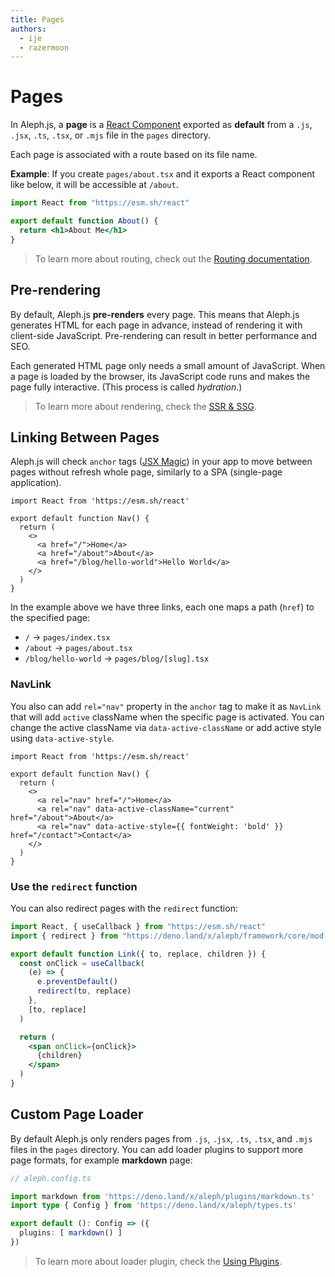 ```yaml
---
title: Pages
authors:
  - ije
  - razermoon
---
```


# Pages

In Aleph.js, a **page** is a [React Component](https://reactjs.org/docs/components-and-props.html) exported as **default** from a `.js`, `.jsx`, `.ts`, `.tsx`, or `.mjs` file in the `pages` directory.

Each page is associated with a route based on its file name.

**Example**: If you create `pages/about.tsx` and it exports a React component like below, it will be accessible at `/about`.

```jsx
import React from "https://esm.sh/react"

export default function About() {
  return <h1>About Me</h1>
}
```

> To learn more about routing, check out the [Routing documentation](/docs/basic-features/routing).

## Pre-rendering

By default, Aleph.js **pre-renders** every page. This means that Aleph.js generates HTML for each page in advance, instead of rendering it with client-side JavaScript. Pre-rendering can result in better performance and SEO.

Each generated HTML page only needs a small amount of JavaScript. When a page is loaded by the browser, its JavaScript code runs and makes the page fully interactive. (This process is called _hydration_.)

> To learn more about rendering, check the [SSR & SSG](/docs/basic-features/ssr-and-ssg).

## Linking Between Pages

Aleph.js will check `anchor` tags ([JSX Magic](/docs/advanced-features/jsx-magic)) in your app to move between pages without refresh whole page, similarly to a SPA (single-page application).

```tsx
import React from 'https://esm.sh/react'

export default function Nav() {
  return (
    <>
      <a href="/">Home</a>
      <a href="/about">About</a>
      <a href="/blog/hello-world">Hello World</a>
    </>
  )
}
```

In the example above we have three links, each one maps a path (`href`) to the specified page:

- `/` → `pages/index.tsx`
- `/about` → `pages/about.tsx`
- `/blog/hello-world` → `pages/blog/[slug].tsx`

### NavLink

You also can add `rel="nav"` property in the `anchor` tag to make it as `NavLink` that will add `active` className when the specific page is activated. You can change the active className via `data-active-className` or add active style using `data-active-style`.

```tsx
import React from 'https://esm.sh/react'

export default function Nav() {
  return (
    <>
      <a rel="nav" href="/">Home</a>
      <a rel="nav" data-active-className="current" href="/about">About</a>
      <a rel="nav" data-active-style={{ fontWeight: 'bold' }} href="/contact">Contact</a>
    </>
  )
}
```

### Use the `redirect` function

You can also redirect pages with the `redirect` function:

```jsx
import React, { useCallback } from "https://esm.sh/react"
import { redirect } from "https://deno.land/x/aleph/framework/core/mod.ts"

export default function Link({ to, replace, children }) {
  const onClick = useCallback(
    (e) => {
      e.preventDefault()
      redirect(to, replace)
    },
    [to, replace]
  )

  return (
    <span onClick={onClick}>
      {children}
    </span>
  )
}
```

## Custom Page Loader

By default Aleph.js only renders pages from `.js`, `.jsx`, `.ts`, `.tsx`, and `.mjs` files in the `pages` directory. You can add loader plugins to support more page formats, for example **markdown** page:

```ts
// aleph.config.ts

import markdown from 'https://deno.land/x/aleph/plugins/markdown.ts'
import type { Config } from 'https://deno.land/x/aleph/types.ts'

export default (): Config => ({
  plugins: [ markdown() ]
})
```

> To learn more about loader plugin, check the [Using Plugins](/docs/advanced-features/using-plugins).
